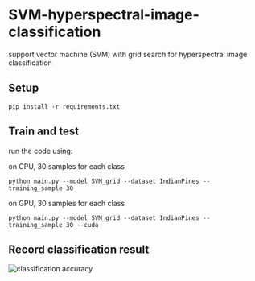 # SVM-hyperspectral-image-classification
support vector machine (SVM) with grid search for hyperspectral image classification

## Setup
`pip install -r requirements.txt`

## Train and test
run the code using:

on CPU, 30 samples for each class

`python main.py --model SVM_grid --dataset IndianPines --training_sample 30`

on GPU, 30 samples for each class

`python main.py --model SVM_grid --dataset IndianPines --training_sample 30 --cuda`

## Record classification result
![classification accuracy](https://github.com/immortal13/SVM-hyperspectral-image-classification/assets/44193495/ad5ffb6f-8148-4198-9eb7-6ce2c7b68baf)
